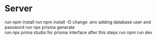 # Server
run npm install
run npm install -D
change .env adding database user and password 
run 
npx prisma generate  
run npx prima studio 
for prisma interface
after this steps run npm run dev
